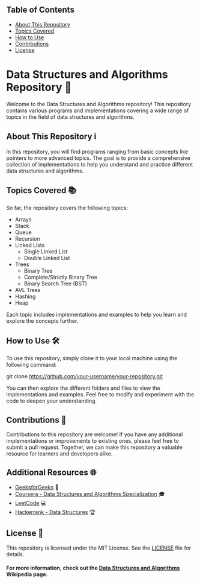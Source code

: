 ## Table of Contents

- [About This Repository](#about-this-repository)
- [Topics Covered](#topics-covered)
- [How to Use](#how-to-use)
- [Contributions](#contributions)
- [License](#license)

# Data Structures and Algorithms Repository 🚀

Welcome to the Data Structures and Algorithms repository! This repository contains various programs and implementations covering a wide range of topics in the field of data structures and algorithms.

## About This Repository ℹ️

In this repository, you will find programs ranging from basic concepts like pointers to more advanced topics. The goal is to provide a comprehensive collection of implementations to help you understand and practice different data structures and algorithms.

## Topics Covered 📚

So far, the repository covers the following topics:

- Arrays
- Stack
- Queue
- Recursion
- Linked Lists
  - Single Linked List
  - Double Linked List
- Trees
  - Binary Tree
  - Complete/Strictly Binary Tree
  - Binary Search Tree (BST)
- AVL Trees
- Hashing
- Heap

Each topic includes implementations and examples to help you learn and explore the concepts further.

## How to Use 🛠️

To use this repository, simply clone it to your local machine using the following command:


git clone https://github.com/your-username/your-repository.git


You can then explore the different folders and files to view the implementations and examples. Feel free to modify and experiment with the code to deepen your understanding.

## Contributions 🤝

Contributions to this repository are welcome! If you have any additional implementations or improvements to existing ones, please feel free to submit a pull request. Together, we can make this repository a valuable resource for learners and developers alike.

## Additional Resources 🌐

- [GeeksforGeeks](https://www.geeksforgeeks.org/data-structures/) 📖
- [Coursera - Data Structures and Algorithms Specialization](https://www.coursera.org/specializations/data-structures-algorithms) 🎓
- [LeetCode](https://leetcode.com/problemset/all/) 💻
- [Hackerrank - Data Structures](https://www.hackerrank.com/domains/data-structures) 🏆

## License 📝

This repository is licensed under the MIT License. See the [LICENSE](LICENSE) file for details.


#### For more information, check out the [Data Structures and Algorithms](https://en.wikipedia.org/wiki/Data_structure) Wikipedia page.

